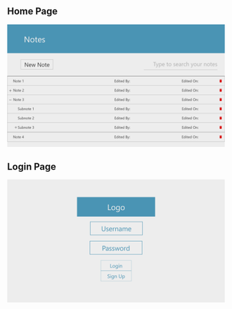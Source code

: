 ## Home Page

![Home Page](wireframes/Home.png "Home Page")

## Login Page

![Login Page](wireframes/Login.png "Login Page")
